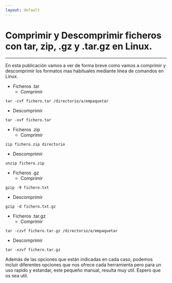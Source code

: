 ```yaml
---
layout: default
---
```


# [](#header-1)Comprimir y Descomprimir ficheros con tar, zip, .gz y .tar.gz en Linux.
***

En esta publicación vamos a ver de forma breve como vamos a comprimir y descomprimir los formatos mas habituales mediante línea de comandos en Linux.

- Ficheros .tar
  - Comprimir
```
tar -cvf fichero.tar /directorio/a/empaquetar
```
   - Descomprimir
```
tar -xvf fichero.tar
```

- Ficheros .zip
  - Comprimir
```
zip fichero.zip directorio
```
  - Descomprimir
```
unzip fichero.zip
```

- Ficheros .gz
  - Comprimir
```
gzip -9 fichero.txt
```
  - Descomprimir
```
gzip -d fichero.txt.gz
```

- Ficheros .tar.gz
  - Comprimir
```
tar -czvf fichero.tar.gz /directorio/a/empaquetar
```
  - Descomprimir
```
tar -xzvf fichero.tar.gz
```

Además de las opciones que están indicadas en cada caso, podemos incluir diferentes opciones que nos ofrece cada herramienta pero para un uso rapido y estandar, este pequeño manual, resulta muy util.
Espero que os sea util.
